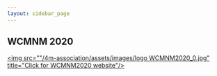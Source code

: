 ```yaml
---
layout: sidebar_page
---
```


## WCMNM 2020

<a href="https://www.me.iitb.ac.in/~wcmnm/" title="WCMNM2020"><img src=""/4m-association/assets/images/logo WCMNM2020_0.jpg" title="Click for WCMNM2020 website"/></a>